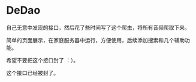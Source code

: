 #  DeDao

自己无意中发现的接口，然后花了些时间写了这个爬虫，将所有音频爬取下来。

简单的页面展示，在家庭服务器中运行，方便使用，后续添加搜索和几个辅助功能。

希望不要把这个接口封了 ：）。

这个接口已经被封了。
